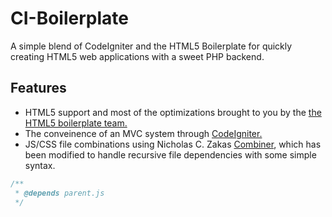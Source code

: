 CI-Boilerplate
==============

A simple blend of CodeIgniter and the HTML5 Boilerplate for quickly creating HTML5 web applications with a sweet PHP backend.

Features
--------
-	HTML5 support and most of the optimizations brought to you by the [the HTML5 boilerplate team.][html5]
-	The conveinence of an MVC system through [CodeIgniter.][codeigniter]
-	JS/CSS file combinations using Nicholas C. Zakas [Combiner][combiner], which has been modified to handle recursive file dependencies with some simple syntax.

```javascript
/**
 * @depends parent.js
 */
```




[html5]: http://html5boilerplate.com/ "HTML5 Boilerplate"
[codeigniter]: http://codeigniter.com/ "CodeIgniter"
[combiner]: http://www.nczonline.net/blog/2009/09/22/introducing-combiner-a-javascriptcss-concatenation-tool/ "Combiner"